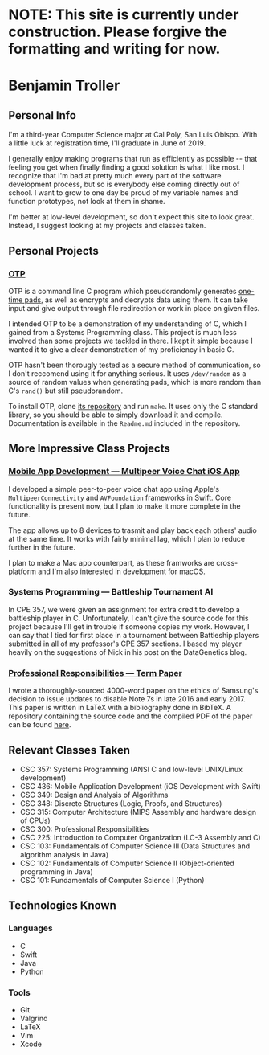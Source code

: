# NOTE: This site is currently under construction. Please forgive the formatting and writing for now.

# Benjamin Troller

## Personal Info

I'm a third-year Computer Science major at Cal Poly, San Luis Obispo. With a little luck at registration time, I'll graduate in June of 2019.

I generally enjoy making programs that run as efficiently as possible -- that feeling you get when finally finding a good solution is what I like most. I recognize that I'm bad at pretty much every part of the software development process, but so is everybody else coming directly out of school. I want to grow to one day be proud of my variable names and function prototypes, not look at them in shame.

I'm better at low-level development, so don't expect this site to look great. Instead, I suggest looking at my projects and classes taken.

## Personal Projects

### [OTP](https://github.com/btroller/One-Time-Pad)

OTP is a command line C program which pseudorandomly generates [one-time pads](https://en.wikipedia.org/wiki/One-time_pad), as well as encrypts and decrypts data using them. It can take input and give output through file redirection or work in place on given files. 

I intended OTP to be a demonstration of my understanding of C, which I gained from a Systems Programming class. This project is much less involved than some projects we tackled in there. I kept it simple because I wanted it to give a clear demonstration of my proficiency in basic C.

OTP hasn't been thorougly tested as a secure method of communication, so I don't reccomend using it for anything serious. It uses `/dev/random` as a source of random values when generating pads, which is more random than C's `rand()` but still pseudorandom.

To install OTP, clone [its repository](https://github.com/btroller/One-Time-Pad) and run `make`. It uses only the C standard library, so you should be able to simply download it and compile. Documentation is available in the `Readme.md` included in the repository.

## More Impressive Class Projects

### [Mobile App Development — Multipeer Voice Chat iOS App](https://github.com/btroller/Multipeer-Voice-Chat/blob/master/README.md)

I developed a simple peer-to-peer voice chat app using Apple's `MultipeerConnectivity` and `AVFoundation` frameworks in Swift. Core functionality is present now, but I plan to make it more complete in the future.

The app allows up to 8 devices to trasmit and play back each others' audio at the same time. It works with fairly minimal lag, which I plan to reduce further in the future.

I plan to make a Mac app counterpart, as these framworks are cross-platform and I'm also interested in development for macOS.

### Systems Programming — Battleship Tournament AI

In CPE 357, we were given an assignment for extra credit to develop a battleship player in C. Unfortunately, I can't give the source code for this project because I'll get in trouble if someone copies my work. However, I can say that I tied for first place in a tournament between Battleship players submitted in all of my professor's CPE 357 sections. I based my player heavily on the suggestions of Nick in his post on the DataGenetics blog.

### [Professional Responsibilities — Term Paper](https://github.com/btroller/CSC-300-Paper)

I wrote a thoroughly-sourced 4000-word paper on the ethics of Samsung's decision to issue updates to disable Note 7s in late 2016 and early 2017. This paper is written in LaTeX with a bibliography done in BibTeX. A repository containing the source code and the compiled PDF of the paper can be found [here](https://github.com/btroller/CSC-300-Paper).

## Relevant Classes Taken

* CSC 357: Systems Programming (ANSI C and low-level UNIX/Linux development)
* CSC 436: Mobile Application Development (iOS Development with Swift)
* CSC 349: Design and Analysis of Algorithms
* CSC 348: Discrete Structures (Logic, Proofs, and Structures)
* CSC 315: Computer Architecture (MIPS Assembly and hardware design of CPUs)
* CSC 300: Professional Responsibilities
* CSC 225: Introduction to Computer Organization (LC-3 Assembly and C)
* CSC 103: Fundamentals of Computer Science III (Data Structures and algorithm analysis in Java)
* CSC 102: Fundamentals of Computer Science II (Object-oriented programming in Java)
* CSC 101: Fundamentals of Computer Science I (Python)

## Technologies Known

### Languages

* C
* Swift
* Java
* Python

### Tools

* Git
* Valgrind
* LaTeX
* Vim
* Xcode
